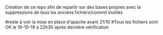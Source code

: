 Creation de ce repo afin de repartir sur des bases propres avec la suppressions de tous les anciens fichiers/commit inutiles


#reste à voir la mise en place d'apache avant 21/10
#Tous les fichiers sont OK le 16-10-19 à 22h30 après dernière vérification

